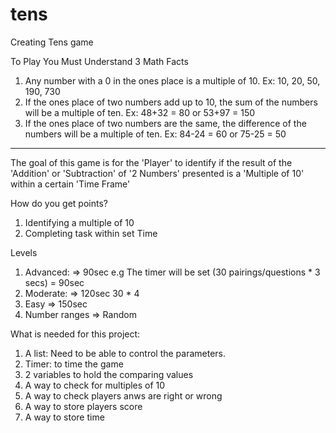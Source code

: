 # tens
Creating Tens game

To Play You Must Understand 3
Math Facts
1. Any number with a 0 in the ones place is a multiple of 10.
Ex: 10, 20, 50, 190, 730
2. If the ones place of two numbers add up to 10, the sum of the numbers will be a multiple of ten.
Ex: 48+32 = 80 or 53+97 = 150
3. If the ones place of two numbers are the same, the difference of the numbers will be a multiple of ten.
Ex: 84-24 = 60 or 75-25 = 50

--------------------------------------------------------
The goal of this game is for the 'Player' to identify if the result of the 'Addition' or 'Subtraction' 
of '2 Numbers' presented is a 'Multiple of 10' within a certain 'Time Frame'

How do you get points?
1. Identifying a multiple of 10 
2. Completing task within set Time 

Levels
1. Advanced: => 90sec e.g The timer will be set (30 pairings/questions * 3 secs) = 90sec
2. Moderate: => 120sec    30 * 4
3. Easy => 150sec
4. Number ranges => Random

What is needed for this project: 
1. A list: Need to be able to control the parameters. 
2. Timer: to time the game 
3. 2 variables to hold the comparing values
4. A way to check for multiples of 10
5. A way to check players anws are right or wrong 
6. A way to store players score
7. A way to store time 